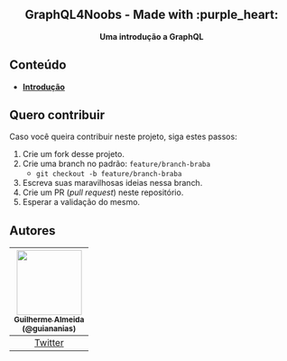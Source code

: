 <div align="center">
  <h2>GraphQL4Noobs - Made with :purple_heart:</h2>
  <strong>Uma introdução a GraphQL</strong>
</div>

## Conteúdo

- **[Introdução](https://github.com/guiananias/graphql4noobs/tree/master/content/1%20-%20Introdução/1.2%20-%20Sobre%20o%20projeto.md)**

## Quero contribuir

Caso você queira contribuir neste projeto, siga estes passos:

1. Crie um fork desse projeto.
2. Crie uma branch no padrão: `feature/branch-braba`
    - `git checkout -b feature/branch-braba`
3. Escreva suas maravilhosas ideias nessa branch.
4. Crie um PR (*pull request*) neste repositório.
5. Esperar a validação do mesmo.

## Autores

| [<img src="https://avatars2.githubusercontent.com/u/47952043?s=460&u=5a6916079cd87c57d1a6c1fe4d670f5d5d655c62&v=4" width=115><br><sub>Guilherme Almeida<br />(@guiananias)</sub>](https://github.com/filipedeschamps) |
| :---: |
| [Twitter](https://twitter.com/noghartt) |
